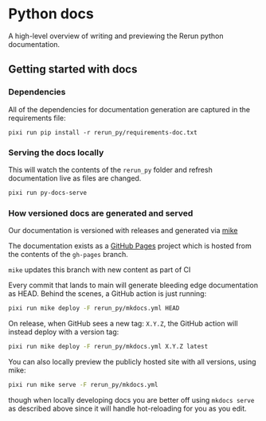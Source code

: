 # Python docs

A high-level overview of writing and previewing the Rerun python documentation.

## Getting started with docs

### Dependencies
All of the dependencies for documentation generation are captured in the requirements file:
```
pixi run pip install -r rerun_py/requirements-doc.txt
```

### Serving the docs locally
This will watch the contents of the `rerun_py` folder and refresh documentation live as files are changed.
```sh
pixi run py-docs-serve
```

### How versioned docs are generated and served
Our documentation is versioned with releases and generated via [mike](https://github.com/jimporter/mike)

The documentation exists as a [GitHub Pages](https://pages.github.com/) project which is hosted from the
contents of the `gh-pages` branch.

`mike` updates this branch with new content as part of CI

Every commit that lands to main will generate bleeding edge documentation as HEAD. Behind the scenes, a
GitHub action is just running:
```sh
pixi run mike deploy -F rerun_py/mkdocs.yml HEAD
```

On release, when GitHub sees a new tag: `X.Y.Z`, the GitHub action will instead deploy with a version tag:
```sh
pixi run mike deploy -F rerun_py/mkdocs.yml X.Y.Z latest
```

You can also locally preview the publicly hosted site with all versions, using mike:
```sh
pixi run mike serve -F rerun_py/mkdocs.yml
```
though when locally developing docs you are better off using `mkdocs serve` as described
above since it will handle hot-reloading for you as you edit.
